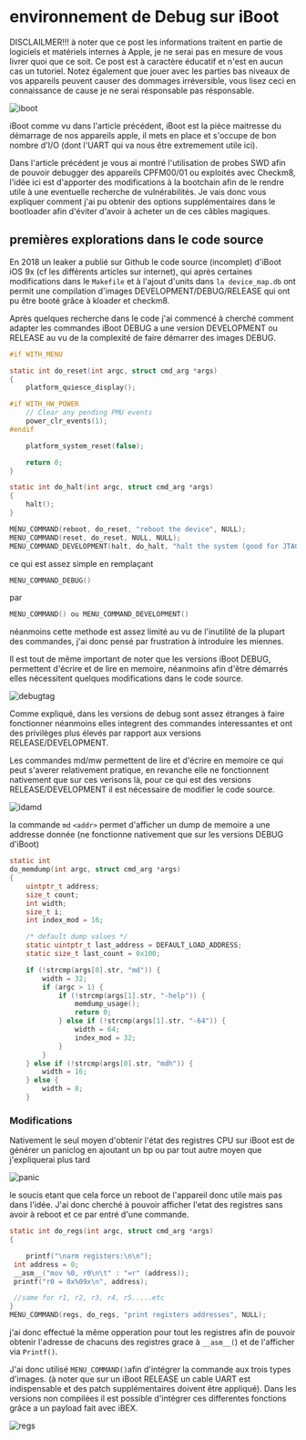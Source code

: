 

# environnement de Debug sur iBoot

DISCLAILMER!!! à noter que ce post les informations traitent en partie de logiciels et matériels internes à Apple, je ne serai pas en mesure de vous livrer quoi que ce soit. Ce post est à caractère éducatif et n'est en aucun cas un tutoriel. Notez également que jouer avec les parties bas niveaux de vos appareils peuvent causer des dommages irréversible, vous lisez ceci en connaissance de cause je ne serai résponsable pas résponsable.

![iboot](iboot.png)



iBoot comme vu dans l'article précédent, iBoot est la pièce maitresse du démarrage de nos appareils apple, il mets en place et s'occupe de bon nombre d'I/O (dont l'UART qui va nous être extremement utile ici).

Dans l'article précédent je vous ai montré l'utilisation de probes SWD afin de pouvoir debugger des appareils CPFM00/01 ou exploités avec Checkm8, l'idée ici est d'apporter des modifications à la bootchain afin de le rendre utile à une eventuelle recherche de vulnérabilités. Je vais donc vous expliquer comment j'ai pu obtenir des options supplémentaires dans le bootloader afin d'éviter d'avoir à acheter un de ces câbles magiques.



## premières explorations dans le code source

En 2018 un leaker a publié sur Github le code source (incomplet) d'iBoot iOS 9x (cf les différents articles sur internet), qui après certaines modifications dans le `Makefile` et à l'ajout d'units dans `la device_map.db` ont permit une compilation d'images DEVELOPMENT/DEBUG/RELEASE qui ont pu être booté grâce à kloader et checkm8.

Après quelques recherche dans le code j'ai commencé à cherché comment adapter les commandes iBoot DEBUG a une version DEVELOPMENT ou RELEASE au vu de la complexité de faire démarrer des images DEBUG.



```c
#if WITH_MENU

static int do_reset(int argc, struct cmd_arg *args)
{
	platform_quiesce_display();

#if WITH_HW_POWER
	// Clear any pending PMU events
	power_clr_events(1);
#endif

	platform_system_reset(false);

	return 0;
}

static int do_halt(int argc, struct cmd_arg *args)
{
	halt();
}

MENU_COMMAND(reboot, do_reset, "reboot the device", NULL);
MENU_COMMAND(reset, do_reset, NULL, NULL);
MENU_COMMAND_DEVELOPMENT(halt, do_halt, "halt the system (good for JTAG)", NULL);
```


ce qui est assez simple en remplaçant

```c
MENU_COMMAND_DEBUG()
```

par

```c
MENU_COMMAND() ou MENU_COMMAND_DEVELOPMENT()
```

néanmoins cette methode est assez limité au vu de l'inutilité de la plupart des commandes, j'ai donc pensé par frustration à introduire les miennes.

Il est tout de même important de noter que les versions iBoot DEBUG, permettent d'écrire et de lire en memoire, néanmoins afin d'être démarrés elles nécessitent quelques modifications dans le code source.



![debugtag](debugtag.png)



Comme expliqué, dans les versions de debug sont assez étranges à faire fonctionner néanmoins elles integrent des commandes interessantes et ont des privilèges plus élevés par rapport aux versions RELEASE/DEVELOPMENT. 



Les commandes md/mw permettent de lire et d'écrire en memoire ce qui peut s'averer relativement pratique, en revanche elle ne fonctionnent nativement que sur ces verisons là, pour ce qui est des versions RELEASE/DEVELOPMENT il est nécessaire de modifier le code source.



![idamd](idamd.png)


la commande `md` `<addr>` permet d'afficher un dump de memoire a une addresse donnée (ne fonctionne nativement que sur les versions DEBUG d'iBoot)

```c
static int
do_memdump(int argc, struct cmd_arg *args)
{
	uintptr_t address;
	size_t count;
	int width;
	size_t i;
	int index_mod = 16;

	/* default dump values */
	static uintptr_t last_address = DEFAULT_LOAD_ADDRESS;
	static size_t last_count = 0x100;

	if (!strcmp(args[0].str, "md")) {
		width = 32;
		if (argc > 1) {
			if (!strcmp(args[1].str, "-help")) {
				memdump_usage();
				return 0;
			} else if (!strcmp(args[1].str, "-64")) {
				width = 64;
				index_mod = 32;
			}
		}
	} else if (!strcmp(args[0].str, "mdh")) {
		width = 16;
	} else {
		width = 8;
	}
```





### Modifications

Nativement le seul moyen d'obtenir l'état des registres CPU sur iBoot est de générer un paniclog en ajoutant un bp ou par tout autre moyen que j'expliquerai plus tard

![panic](panic.png)



le soucis etant que cela force un reboot de l'appareil donc utile mais pas dans l'idée. J'ai donc cherché à pouvoir afficher l'etat des registres sans avoir à reboot et ce par entré d'une commande.



```c
static int do_regs(int argc, struct cmd_arg *args)
{

	printf("\narm registers:\n\n");
 int address = 0;
 __asm__("mov %0, r0\n\t" : "=r" (address));
 printf("r0 = 0x%09x\n", address);

 //same for r1, r2, r3, r4, r5.....etc
}
MENU_COMMAND(regs, do_regs, "print registers addresses", NULL);
```



j'ai donc effectué la même opperation pour tout les registres afin de pouvoir obtenir l'adresse de chacuns des registres grace à `__asm__(`) et de l'afficher via `Printf()`.

J'ai donc utilisé `MENU_COMMAND()`afin d'intégrer la commande aux trois types d'images. (à noter que sur un iBoot RELEASE un cable UART est indispensable et des patch supplémentaires doivent être appliqué).
Dans les versions non compilées il est possible d'intégrer ces differentes fonctions grâce a un payload fait avec iBEX.



![regs](regs.png)



